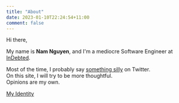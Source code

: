 ```yaml
---
title: "About"
date: 2023-01-10T22:24:54+11:00
comment: false
---
```


Hi there,

My name is **Nam Nguyen**, and I'm a mediocre Software Engineer at [InDebted](https://www.linkedin.com/company/indebted/about).

Most of the time, I probably say [something silly](https://twitter.com/fishsauc3) on Twitter.\
On this site, I will try to be more thoughtful.\
Opinions are my own.

[My Identity](/gpg.key)
